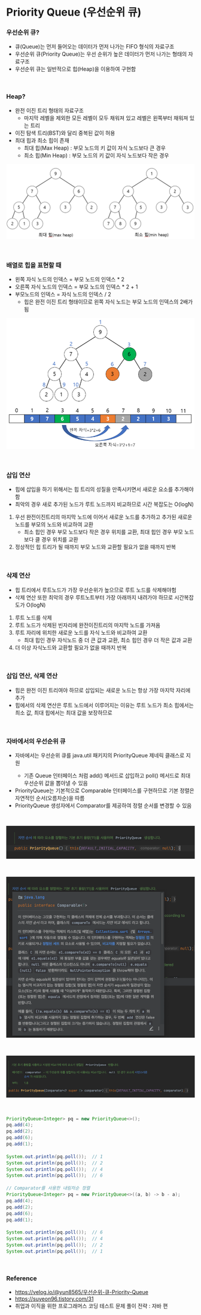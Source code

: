 # Priority Queue (우선순위 큐)

### 우선순위 큐?
- 큐(Queue)는 먼저 들어오는 데이터가 먼저 나가는 FIFO 형식의 자료구조
- 우선순위 큐(Priority Queue)는 우선 순위가 높은 데이터가 먼저 나가는 형태의 자료구조
- 우선순위 큐는 일반적으로 힙(Heap)을 이용하여 구현함

<br>

### Heap?
- 완전 이진 트리 형태의 자료구조
    - 마지막 레벨을 제외한 모든 레벨이 모두 채워져 있고 레벨은 왼쪽부터 채워져 있는 트리
- 이진 탐색 트리(BST)와 달리 중복된 값이 허용
- 최대 힙과 최소 힙이 존재
    - 최대 힙(Max Heap) : 부모 노드의 키 값이 자식 노드보다 큰 경우
    - 최소 힙(Min Heap) : 부모 노드의 키 값이 자식 노드보다 작은 경우

![Heap](./img/Heap.png)

<br>

### 배열로 힙을 표현할 때
- 왼쪽 자식 노드의 인덱스 = 부모 노드의 인덱스 * 2
- 오른쪽 자식 노드의 인덱스 = 부모 노드의 인덱스 * 2 + 1
- 부모노드의 인덱스 = 자식 노드의 인덱스 / 2
    - 힙은 완전 이진 트리 형태이므로 왼쪽 자식 노드는 부모 노드의 인덱스의 2배가 됨

![Heap - Array](./img/Heap-array.png)

<br>

### 삽입 연산
- 힙에 삽입을 하기 위해서는 힙 트리의 성질을 만족시키면서 새로운 요소를 추가해야함
- 최악의 경우 새로 추가된 노드가 루트 노드까지 비교하므로 시간 복잡도는 O(logN)
1. 우선 완전이진트리의 마지막 노드에 이어서 새로운 노드를 추가하고 추가된 새로운 노드를 부모의 노드와 비교하여 교환
    - 최소 힙인 경우 부모 노드보다 작은 경우 위치를 교환, 최대 힙인 경우 부모 노드보다 클 경우 위치를 교환
2. 정상적인 힙 트리가 될 때까지 부모 노드와 교환할 필요가 없을 때까지 반복

<br>

### 삭제 연산
- 힙 트리에서 루트노드가 가장 우선순위가 높으므로 루트 노드를 삭제해야험
- 삭제 연산 또한 최악의 경우 루트노트부터 가장 아래까지 내려가야 하므로 시간복잡도가 O(logN)
1. 루트 노드를 삭제
2. 루트 노드가 삭제된 빈자리에 완전이진트리의 마지막 노드를 가져옴
3. 루트 자리에 위치한 새로운 노드를 자식 노드와 비교하여 교환
    - 최대 힙인 경우 자식노드 중 더 큰 값과 교환, 최소 힙인 경우 더 작은 값과 교환
4. 더 이상 자식노드와 교환할 필요가 없을 때까지 반복

<br>

### 삽입 연산, 삭제 연산
- 힙은 완전 이진 트리여야 하므로 삽입되는 새로운 노드는 항상 가장 마지막 자리에 추가
- 힙에서의 삭제 연산은 루트 노드에서 이루어지는 이유는 루트 노드가 최소 힙에서는 최소 값, 최대 힙에서는 최대 값을 보장하므로

<br>

### 자바에서의 우선순위 큐
- 자바에서는 우선순위 큐를 java.util 패키지의 PriorityQueue<E> 제네릭 클래스로 지원
    - 기존 Queue 인터페이스 처럼 add() 메서드로 삽입하고 poll() 메서드로 최대 우선순위 값을 뽑아낼 수 있음
- PriorityQueue는 기본적으로 Comparable 인터페이스를 구현하므로 기본 정렬은 자연적인 순서(오름차순)을 따름
- PriorityQueue 생성자에서 Comparator를 제공하여 정렬 순서를 변경할 수 있음

<br>

![Priority Comparable](./img/priority-queue-comparable.png)

<br>

![Priority Comparable2](./img/priority-queue-comparable2.png)

<br>

![Priority Comparator](./img/priority-queue-comparator.png)

<br>

```java
PriorityQueue<Integer> pq = new PriorityQueue<>();
pq.add(4);
pq.add(2);
pq.add(6);
pq.add(1);

System.out.println(pq.poll());  // 1
System.out.println(pq.poll());  // 2
System.out.println(pq.poll());  // 4
System.out.println(pq.poll());  // 6

// Comparator를 사용한 내림차순 정렬
PriorityQueue<Integer> pq = new PriorityQueue<>((a, b) -> b - a);
pq.add(4);
pq.add(2);
pq.add(6);
pq.add(1);

System.out.println(pq.poll());  // 6
System.out.println(pq.poll());  // 4
System.out.println(pq.poll());  // 2
System.out.println(pq.poll());  // 1
```


<br>

### Reference
- https://velog.io/@yun8565/우선순위-큐-Priority-Queue
- https://suyeon96.tistory.com/31
- 취업과 이직을 위한 프로그래머스 코딩 테스트 문제 풀이 전략 : 자바 편